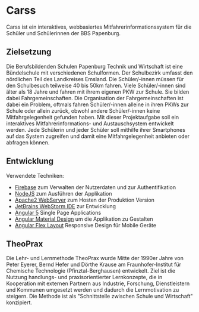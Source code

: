 # Carss
Carss ist ein interaktives, webbasiertes Mitfahrerinformationssystem für die Schüler und 
Schülerinnen der BBS Papenburg.
## Zielsetzung
Die Berufsbildenden Schulen Papenburg Technik und Wirtschaft ist eine Bündelschule mit
verschiedenen Schulformen. Der Schulbezirk umfasst den nördlichen Teil des Landkreises
Emsland. Die Schüler/-innen müssen für den Schulbesuch teilweise 40 bis 50km fahren. Viele
Schüler/-innen sind älter als 18 Jahre und fahren mit ihrem eigenen PKW zur Schule. Sie bilden
dabei Fahrgemeinschaften. Die Organisation der Fahrgemeinschaften ist dabei ein Problem,
oftmals fahren Schüler/-innen alleine in ihren PKWs zur Schule oder allein zurück, obwohl
andere Schüler/-innen keine Mitfahrgelegenheit gefunden haben. Mit dieser Projektaufgabe soll
ein interaktives Mitfahrerinformations- und Austauschsystem entwickelt werden. Jede Schülerin
und jeder Schüler soll mithilfe ihrer Smartphones auf das System zugreifen und damit eine 
Mitfahrgelegenheit anbieten oder abfragen können.

## Entwicklung
Verwendete Techniken:
- [Firebase](https://firebase.google.com/) zum Verwalten der Nutzerdaten und zur Authentifikation
- [NodeJS](https://nodejs.org/en/) zum Ausführen der Applikation
- [Apache2 WebServer](https://httpd.apache.org/) zum Hosten der Produktion Version
- [JetBrains WebStorm IDE](https://www.jetbrains.com/webstorm/) zur Entwicklung
- [Angular 5](https://angular.io/) Single Page Applications
- [Angular Material Design](https://material.angular.io/) um die Applikation zu Gestalten
- [Angular Flex Layout](https://github.com/angular/flex-layout/wiki) Responsive Design für Mobile Geräte

## TheoPrax
Die Lehr- und Lernmethode TheoPrax wurde Mitte der 1990er Jahre von Peter Eyerer, Bernd Hefer 
und Dörthe Krause am Fraunhofer-Institut für Chemische Technologie (Pfinztal-Berghausen) entwickelt. 
Ziel ist die Nutzung handlungs- und praxisorientierter Lernkonzepte, die in Kooperation mit externen 
Partnern aus Industrie, Forschung, Dienstleistern und Kommunen umgesetzt werden und dadurch die 
Lernmotivation zu steigern. Die Methode ist als "Schnittstelle zwischen Schule und Wirtschaft" konzipiert.
